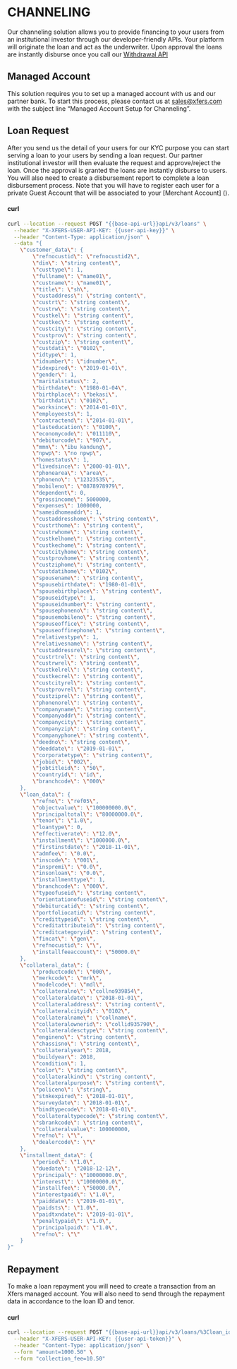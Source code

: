 # CHANNELING 

Our channeling solution allows you to provide financing to your users from an institutional investor through our developer-friendly APIs. Your platform will originate the loan and act as the underwriter. Upon approval the loans are instantly disburse once you call our [Withdrawal API](https://documenter.getpostman.com/view/5775523/RzZ4qMsX#e1a161b0-97ef-4876-ba18-6216b02d80a1) 
##  Managed Account

This solution requires you to set up a managed account with us and our partner bank. To start this process, please contact us at [sales@xfers.com](mailto:sales@xfers.com) with the subject line “Managed Account Setup for Channeling”.

## Loan Request 

After you send us the detail of your users for our KYC purpose you can start serving a loan to your users by sending a loan request. Our partner institutional investor will then evaluate the request and approve/reject the loan. Once the approval is granted the loans are instantly disburse to users. You will also need to create a disbursement report to complete a loan disbursement process. Note that you will have to register each user for a private Guest Account that will be associated to your [Merchant Account] (). 

<!-- tabs:start -->
#### **curl**
```bash
curl --location --request POST "{{base-api-url}}api/v3/loans" \
  --header "X-XFERS-USER-API-KEY: {{user-api-key}}" \
  --header "Content-Type: application/json" \
  --data "{
	\"customer_data\": {
		\"refnocustid\": \"refnocustid2\",
		\"din\": \"string content\",
		\"custtype\": 1,
		\"fullname\": \"name01\",
		\"custname\": \"name01\",
		\"title\": \"sh\",
		\"custaddress\": \"string content\",
		\"custrt\": \"string content\",
		\"custrw\": \"string content\",
		\"custkel\": \"string content\",
		\"custkec\": \"string content\",
		\"custcity\": \"string content\",
		\"custprov\": \"string content\",
		\"custzip\": \"string content\",
		\"custdati\": \"0102\",
		\"idtype\": 1,
		\"idnumber\": \"idnumber\",
		\"idexpired\": \"2019-01-01\",
		\"gender\": 1,
		\"maritalstatus\": 2,
		\"birthdate\": \"1980-01-04\",
		\"birthplace\": \"bekasi\",
		\"birthdati\": \"0102\",
		\"worksince\": \"2014-01-01\",
		\"employeests\": 1,
		\"contractend\": \"2014-01-01\",
		\"lasteducation\": \"0100\",
		\"economycode\": \"011110\",
		\"debiturcode\": \"907\",
		\"mmn\": \"ibu kandung\",
		\"npwp\": \"no npwp\",
		\"homestatus\": 1,
		\"livedsince\": \"2000-01-01\",
		\"phonearea\": \"area\",
		\"phoneno\": \"12323535\",
		\"mobileno\": \"0878978979\",
		\"dependent\": 0,
		\"grossincome\": 5000000,
		\"expenses\": 1000000,
		\"sameidhomeaddr\": 1,
		\"custaddresshome\": \"string content\",
		\"custrthome\": \"string content\",
		\"custrwhome\": \"string content\",
		\"custkelhome\": \"string content\",
		\"custkechome\": \"string content\",
		\"custcityhome\": \"string content\",
		\"custprovhome\": \"string content\",
		\"custziphome\": \"string content\",
		\"custdatihome\": \"0102\",
		\"spousename\": \"string content\",
		\"spousebirthdate\": \"1980-01-01\",
		\"spousebirthplace\": \"string content\",
		\"spouseidtype\": 1,
		\"spouseidnumber\": \"string content\",
		\"spousephoneno\": \"string content\",
		\"spousemobileno\": \"string content\",
		\"spouseoffice\": \"string content\",
		\"spouseoffinephone\": \"string content\",
		\"relativestype\": 1,
		\"relativesname\": \"string content\",
		\"custaddressrel\": \"string content\",
		\"custrtrel\": \"string content\",
		\"custrwrel\": \"string content\",
		\"custkelrel\": \"string content\",
		\"custkecrel\": \"string content\",
		\"custcityrel\": \"string content\",
		\"custprovrel\": \"string content\",
		\"custziprel\": \"string content\",
		\"phonenorel\": \"string content\",
		\"companyname\": \"string content\",
		\"companyaddr\": \"string content\",
		\"companycity\": \"string content\",
		\"companyzip\": \"string content\",
		\"companyphone\": \"string content\",
		\"deedno\": \"string content\",
		\"deeddate\": \"2019-01-01\",
		\"corporatetype\": \"string content\",
		\"jobid\": \"002\",
		\"jobtitleid\": \"50\",
		\"countryid\": \"id\",
		\"branchcode\": \"000\"
	},
	\"loan_data\": {
		\"refno\": \"ref05\",
		\"objectvalue\": \"100000000.0\",
		\"principaltotal\": \"80000000.0\",
		\"tenor\": \"1.0\",
		\"loantype\": 0,
		\"effectiverate\": \"12.0\",
		\"installment\": \"1000000.0\",
		\"firstinstdate\": \"2018-11-01\",
		\"admfee\": \"0.0\",
		\"inscode\": \"001\",
		\"inspremi\": \"0.0\",
		\"insonloan\": \"0.0\",
		\"installmenttype\": 1,
		\"branchcode\": \"000\",
		\"typeofuseid\": \"string content\",
		\"orientationofuseid\": \"string content\",
		\"debiturcatid\": \"string content\",
		\"portfoliocatid\": \"string content\",
		\"credittypeid\": \"string content\",
		\"creditattributeid\": \"string content\",
		\"creditcategoryid\": \"string content\",
		\"fincat\": \"gen\",
		\"refnocustid\": \"\",
		\"installfeeaccount\": \"50000.0\"
	},
	\"collateral_data\": {
		\"productcode\": \"000\",
		\"merkcode\": \"mrk\",
		\"modelcode\": \"mdl\",
		\"collateralno\": \"collno939854\",
		\"collateraldate\": \"2018-01-01\",
		\"collateraladdress\": \"string content\",
		\"collateralcityid\": \"0102\",
		\"collateralname\": \"collname\",
		\"collateralownerid\": \"collid935790\",
		\"collateraldesctype\": \"string content\",
		\"engineno\": \"string content\",
		\"chassisno\": \"string content\",
		\"collateralyear\": 2018,
		\"buildyear\": 2018,
		\"condition\": 1,
		\"color\": \"string content\",
		\"collateralkind\": \"string content\",
		\"collateralpurpose\": \"string content\",
		\"policeno\": \"string\",
		\"stnkexpired\": \"2018-01-01\",
		\"surveydate\": \"2018-01-01\",
		\"bindtypecode\": \"2018-01-01\",
		\"collateraltypecode\": \"string content\",
		\"sbrankcode\": \"string content\",
		\"collateralvalue\": 100000000,
		\"refno\": \"\",
		\"dealercode\": \"\"
	},
	\"installment_data\": {
		\"period\": \"1.0\",
		\"duedate\": \"2018-12-12\",
		\"principal\": \"10000000.0\",
		\"interest\": \"10000000.0\",
		\"installfee\": \"50000.0\",
		\"interestpaid\": \"1.0\",
		\"paiddate\": \"2019-01-01\",
		\"paidsts\": \"1.0\",
		\"paidtxndate\": \"2019-01-01\",
		\"penaltypaid\": \"1.0\",
		\"principalpaid\": \"1.0\",
		\"refno\": \"\"
	}
}"
```
<!-- tabs:end -->

## Repayment

To make a loan repayment you will need to create a transaction from an Xfers managed account. You will also need to send through the repayment data in accordance to the loan ID and tenor.  

<!-- tabs:start -->
#### **curl**
```bash
curl --location --request POST "{{base-api-url}}api/v3/loans/%3Cloan_id%3E/repayments" \
  --header "X-XFERS-USER-API-KEY: {{user-api-token}}" \
  --header "Content-Type: application/json" \
  --form "amount=1000.50" \
  --form "collection_fee=10.50"
```
<!-- tabs:end -->
